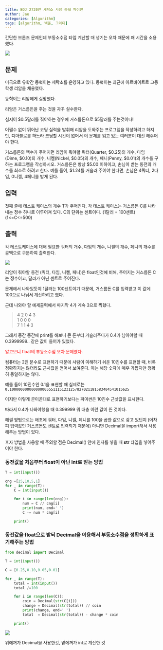 ```yaml
---
title: BOJ 2720번 세탁소 사장 동혁 파이썬
author: Jae
categories: [Algorithm]
tags: [algorithm, 백준, 그리디]
---
```


간단한 브론즈 문제인데 부동소수점 타입 계산할 때 생기는 오차 때문에 꽤 시간을 소용했다.

![](https://velog.velcdn.com/images/a87380/post/218c3efc-4fb8-4e02-9f24-0b200336fbba/image.png)

## 문제

미국으로 유학간 동혁이는 세탁소를 운영하고 있다. 동혁이는 최근에 아르바이트로 고등학생 리암을 채용했다.

동혁이는 리암에게 실망했다.

리암은 거스름돈을 주는 것을 자꾸 실수한다.

심지어 \$0.5달러를 줘야하는 경우에 거스름돈으로 \$5달러를 주는것이다!

어쩔수 없이 뛰어난 코딩 실력을 발휘해 리암을 도와주는 프로그램을 작성하려고 하지만, 디아블로를 하느라 코딩할 시간이 없어서 이 문제를 읽고 있는 여러분이 대신 해주어야 한다.

거스름돈의 액수가 주어지면 리암이 줘야할 쿼터(Quarter, \$0.25)의 개수, 다임(Dime, \$0.10)의 개수, 니켈(Nickel, \$0.05)의 개수, 페니(Penny, \$0.01)의 개수를 구하는 프로그램을 작성하시오. 거스름돈은 항상 \$5.00 이하이고, 손님이 받는 동전의 개수를 최소로 하려고 한다. 예를 들어, \$1.24를 거슬러 주어야 한다면, 손님은 4쿼터, 2다임, 0니켈, 4페니를 받게 된다.

## 입력

첫째 줄에 테스트 케이스의 개수 T가 주어진다. 각 테스트 케이스는 거스름돈 C를 나타내는 정수 하나로 이루어져 있다. C의 단위는 센트이다. (1달러 = 100센트) (1<=C<=500)

## 출력

각 테스트케이스에 대해 필요한 쿼터의 개수, 다임의 개수, 니켈의 개수, 페니의 개수를 공백으로 구분하여 출력한다.

![](https://velog.velcdn.com/images/a87380/post/90b283b9-5dd3-46d6-a39f-2c9fa08e1882/image.png)

리암이 줘야할 동전 (쿼터, 다임, 니켈, 페니)은 float인것에 비해, 주어지는 거스름돈 C는 정수이고, 달러가 아닌 센트로 주어진다.

문제에서 나와있듯이 1달러는 100센트이기 때문에, 거스름돈 C를 입력받고 이 값에 100으로 나눠서 계산하려고 했다.

근데 나와야 할 예제출력에서 마지막 4가 계속 3으로 찍혔다.

> 4 2 0 ~~4~~ 3 <br/>
> 1 0 0 0 <br/>
> 7 1 1 ~~4~~ 3

그래서 중간 중간에 print를 해보니 큰 돈부터 거슬러주다가 0.4가 남아야할 때 0.3999999.. 같은 값이 들어가 있었다.

<span style='color:red'>
알고보니 float의 부동소수점 오차 문제였다.
</span>

컴퓨터는 2진 분수로 표현하기 때문에 사람이 이해하기 쉬운 10진수를 표현할 때, 비록 정확하지는 않더라도 근사값을 얻어서 보여준다. 이는 해당 숫자에 매우 가깝지만 정확히 동일하지는 않다.

예를 들어 10진수인 0.1을 표현할 때 실제로는 `0.1000000000000000055511151231257827021181583404541015625`

이지만 이렇게 곧이곧대로 표현하기보다는 파이썬은 10진수 근삿값을 표시한다.

따라서 0.4가 나와야했을 때 0.399999 뭐 대충 이런 값이 뜬 것이다.

해결 방법으로는 애초에 쿼터, 다임, 니켈, 페니를 100을 곱한 값으로 갖고 있던지 (어차피 입력값인 거스름돈도 센트로 입력되기 때문에) 아니면 Decimal을 import해서 사용해주는 방법이 있다.

후자 방법을 사용할 때 주의할 점은 Decimal() 안에 인자를 넣을 때 **str** 타입을 넣어주어야 한다.

### 동전값을 처음부터 float이 아닌 int로 받는 방법

```python
T = int(input())

cng =[25,10,5,1]
for _ in range(T):
    C = int(input())

    for i in range(len(cng)):
        num = C // cng[i]
        print(num, end=' ')
        C -= num * cng[i]

    print()
```

### 동전값을 float으로 받되 Decimal을 이용해서 부동소수점을 정확하게 표기해주는 방법

```python
from decimal import Decimal

T = int(input())

C = [0.25,0.10,0.05,0.01]

for _ in range(T):
    total = int(input())
    total /=100

    for i in range(len(C)):
        coin = Decimal(str(C[i]))
        change = Decimal(str(total)) // coin
        print(change, end=' ')
        total  = Decimal(str(total)) - change * coin

    print()
```

![](https://velog.velcdn.com/images/a87380/post/1c8b774d-1ab6-478d-b3d3-121af3d240ca/image.png)

위에꺼가 Decimal을 사용한것, 밑에꺼가 int로 계산한 것
